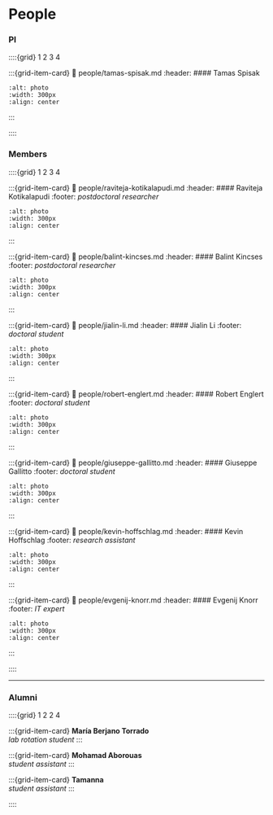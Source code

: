 # People

### PI

::::{grid} 1 2 3 4

:::{grid-item-card}
:link: people/tamas-spisak.md
:header: #### Tamas Spisak
```{image} figures/tamas-spisak.*
:alt: photo
:width: 300px
:align: center
```
:::

::::

### Members

::::{grid} 1 2 3 4

:::{grid-item-card}
:link: people/raviteja-kotikalapudi.md
:header: #### Raviteja Kotikalapudi
:footer: *postdoctoral researcher*
```{image} figures/raviteja-kotikalapudi.*
:alt: photo
:width: 300px
:align: center
```
:::


:::{grid-item-card}
:link: people/balint-kincses.md
:header: #### Balint Kincses
:footer: *postdoctoral researcher*
```{image} figures/balint-kincses.*
:alt: photo
:width: 300px
:align: center
```
:::


:::{grid-item-card}
:link: people/jialin-li.md
:header: #### Jialin Li
:footer: *doctoral student*
```{image} figures/jialin-li.*
:alt: photo
:width: 300px
:align: center
```
:::


:::{grid-item-card}
:link: people/robert-englert.md
:header: #### Robert Englert
:footer: *doctoral student*
```{image} figures/robert-englert.*
:alt: photo
:width: 300px
:align: center
```
:::


:::{grid-item-card}
:link: people/giuseppe-gallitto.md
:header: #### Giuseppe Gallitto
:footer: *doctoral student*
```{image} figures/giuseppe-gallitto.*
:alt: photo
:width: 300px
:align: center
```
:::


:::{grid-item-card}
:link: people/kevin-hoffschlag.md
:header: #### Kevin Hoffschlag 
:footer: *research assistant*
```{image} figures/kevin-hoffschlag.*
:alt: photo
:width: 300px
:align: center
```
:::


:::{grid-item-card}
:link: people/evgenij-knorr.md
:header: #### Evgenij Knorr 
:footer: *IT expert*
```{image} figures/evgenij-knorr.*
:alt: photo
:width: 300px
:align: center
```
:::


::::

---------------------------
### Alumni

::::{grid} 1 2 2 4

:::{grid-item-card}
**María Berjano Torrado** \
*lab rotation student*
:::

:::{grid-item-card}
**Mohamad Aborouas** \
*student assistant*
:::

:::{grid-item-card}
**Tamanna** \
*student assistant*
:::

::::